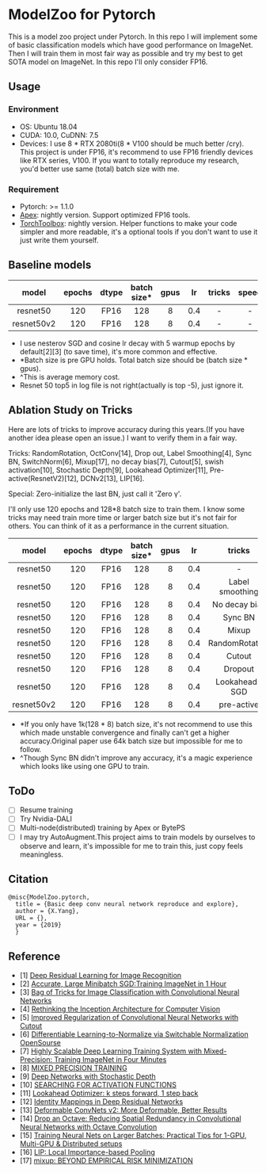 # ModelZoo for Pytorch

This is a model zoo project under Pytorch. In this repo I will implement some of basic classification 
models which have good performance on ImageNet. Then I will train them in most fair way as possible and
try my best to get SOTA model on ImageNet. In this repo I'll only consider FP16.


## Usage
### Environment
- OS: Ubuntu 18.04
- CUDA: 10.0, CuDNN: 7.5
- Devices: I use 8 * RTX 2080ti(8 * V100 should be much better /cry). This project is under FP16, it's recommend to use FP16 friendly devices like 
RTX series, V100. If you want to totally reproduce my research, you'd better use same (total) batch size with me.

### Requirement
- Pytorch: >= 1.1.0
- [Apex](https://github.com/NVIDIA/apex): nightly version. Support optimized FP16 tools. 
- [TorchToolbox](https://github.com/deeplearningforfun/torch-toolbox): nightly version. 
Helper functions to make your code simpler and more readable, it's a optional tools
if you don't want to use it just write them yourself.


## Baseline models

|model | epochs| dtype |batch size*|gpus  | lr  |  tricks|speed|memory cost(MiB)^|top1/top5 |
|:----:|:-----:|:-----:|:---------:|:----:|:---:|:------:|:---:|:--------------:|:---------:|
|resnet50|120  |FP16   |128        |  8   |0.4  | -      | -   |   7700         |77.36/-    |
|resnet50v2|120  |FP16 |128        |  8   |0.4  | -      | -   |   7700         |77.06/93.44|

- I use nesterov SGD and cosine lr decay with 5 warmup epochs by default[2][3] (to save time), it's more common and effective.
- *Batch size is pre GPU holds. Total batch size should be (batch size * gpus).
- ^This is average memory cost.
- Resnet 50 top5 in log file is not right(actually is top -5), just ignore it.

## Ablation Study on Tricks
Here are lots of tricks to improve accuracy during this years.(If you have another idea please open an issue.)
I want to verify them in a fair way.


Tricks: RandomRotation, OctConv[14], Drop out, Label Smoothing[4], Sync BN, SwitchNorm[6], Mixup[17], no decay bias[7], 
Cutout[5], swish activation[10], Stochastic Depth[9], Lookahead Optimizer[11], Pre-active(ResnetV2)[12], 
DCNv2[13], LIP[16].


Special: Zero-initialize the last BN, just call it 'Zero γ'.

I'll only use 120 epochs and 128*8 batch size to train them.
I know some tricks may need train more time or larger batch size but it's not fair for others.
You can think of it as a performance in the current situation.


|model | epochs| dtype |batch size*|gpus  | lr  |  tricks|degree|top1/top5  |improve |
|:----:|:-----:|:-----:|:---------:|:----:|:---:|:------:|:----:|:---------:|:------:|
|resnet50|120  |FP16   |128        | 8    |0.4  | -      |   -  |77.36/-    |baseline|
|resnet50|120  |FP16   |128        | 8    |0.4  |Label smoothing|smoothing=0.1|77.78/93.80 |+0.42 |
|resnet50|120  |FP16   |128        | 8    |0.4  |No decay bias  |-            |77.28/93.61*|-0.08 |
|resnet50|120  |FP16   |128        | 8    |0.4  |Sync BN        |-            |77.31/93.49^|-0.05 |
|resnet50|120  |FP16   |128        | 8    |0.4  |Mixup          |alpha=0.2    |77.49/93.73 |+0.13 |
|resnet50|120  |FP16   |128        | 8    |0.4  |RandomRotation |degree=15    |76.64/93.28 |-1.15 |
|resnet50|120  |FP16   |128        | 8    |0.4  |Cutout         |read code    |77.44/93.62 |+0.08 |
|resnet50|120  |FP16   |128        | 8    |0.4  |Dropout        |rate=0.3     |77.11/93.58 |-0.25 |
|resnet50|120  |FP16   |128        | 8    |0.4  |Lookahead-SGD  |    -        |77.23/93.39 |-0.13 |
|resnet50v2|120  |FP16 |128        | 8    |0.4  |pre-active     |  -          |77.06/93.44 |-0.30 |


- *If you only have 1k(128 * 8) batch size, it's not recommend to use this which made unstable convergence and finally 
    can't get a higher accuracy.Original paper use 64k batch size but impossible for me to follow.
- ^Though Sync BN didn't improve any accuracy, it's a magic experience which looks like using one GPU to train.


## ToDo
- [ ] Resume training
- [ ] Try Nvidia-DALI
- [ ] Multi-node(distributed) training by Apex or BytePS
- [ ] I may try AutoAugment.This project aims to train models by ourselves to observe and learn,
     it's impossible for me to train this, just copy feels meaningless.

## Citation
```
@misc{ModelZoo.pytorch,
  title = {Basic deep conv neural network reproduce and explore},
  author = {X.Yang},
  URL = {},
  year = {2019}
  }
```

## Reference
- [1] [Deep Residual Learning for Image Recognition](https://arxiv.org/pdf/1512.03385.pdf)
- [2] [Accurate, Large Minibatch SGD:Training ImageNet in 1 Hour](https://arxiv.org/pdf/1706.02677.pdf)
- [3] [Bag of Tricks for Image Classification with Convolutional Neural Networks](https://arxiv.org/pdf/1812.01187.pdf)
- [4] [Rethinking the Inception Architecture for Computer Vision](https://arxiv.org/pdf/1512.00567.pdf)
- [5] [Improved Regularization of Convolutional Neural Networks with Cutout](https://arxiv.org/pdf/1708.04552.pdf)
- [6] [Differentiable Learning-to-Normalize via Switchable Normalization](https://arxiv.org/pdf/1806.10779.pdf) [OpenSourse](https://github.com/switchablenorms/Switchable-Normalization)
- [7] [Highly Scalable Deep Learning Training System with Mixed-Precision: Training ImageNet in Four Minutes](https://arxiv.org/pdf/1807.11205.pdf)
- [8] [MIXED PRECISION TRAINING](https://arxiv.org/pdf/1710.03740.pdf)
- [9] [Deep Networks with Stochastic Depth](https://arxiv.org/pdf/1603.09382.pdf)
- [10] [SEARCHING FOR ACTIVATION FUNCTIONS](https://arxiv.org/pdf/1710.05941.pdf)
- [11] [Lookahead Optimizer: k steps forward, 1 step back](https://arxiv.org/abs/1907.08610)
- [12] [Identity Mappings in Deep Residual Networks](https://arxiv.org/pdf/1603.05027.pdf)
- [13] [Deformable ConvNets v2: More Deformable, Better Results](https://arxiv.org/pdf/1811.11168.pdf)
- [14] [Drop an Octave: Reducing Spatial Redundancy in Convolutional Neural Networks with Octave Convolution](https://export.arxiv.org/pdf/1904.05049)
- [15] [Training Neural Nets on Larger Batches: Practical Tips for 1-GPU, Multi-GPU & Distributed setups](https://medium.com/huggingface/training-larger-batches-practical-tips-on-1-gpu-multi-gpu-distributed-setups-ec88c3e51255)
- [16] [LIP: Local Importance-based Pooling](https://arxiv.org/pdf/1908.04156v1.pdf)
- [17] [mixup: BEYOND EMPIRICAL RISK MINIMIZATION](https://arxiv.org/pdf/1710.09412.pdf)